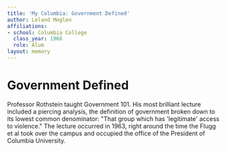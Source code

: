 ```yaml
---
title: 'My Columbia: Government Defined'
author: Leland Moglen
affiliations:
- school: Columbia College
  class_year: 1966
  role: Alum
layout: memory
---
```


# Government Defined

Professor Rothstein taught Government 101. His most brilliant lecture included a piercing analysis, the definition of government broken down to its lowest common denominator: "That group which has 'legitimate' access to violence." The lecture occurred in 1963, right around the time the Flugg et al took over the campus and occupied the office of the President of Columbia University.
